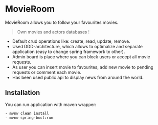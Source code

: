 # MovieRoom

MovieRoom allows you to follow your favourites movies.

> Own movies and actors databases !

* Default crud operations like: create, read, update, remove.
* Used DDD-architecture, which allows to optimalize and separate application (easy to change spring framework to other).
* Admin board is place where you can block users or accept all movie requests.
* As user you can insert movie to favourites, add new movie to pending requests or comment each movie.
* Has been used public api to display news from around the world.

## Installation

You can run application with maven wrapper:
```
- mvnw clean install
- mvnw spring-boot:run
```
